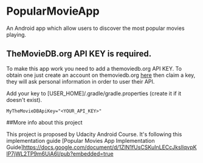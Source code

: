 # PopularMovieApp
An Android app which allow users to discover the most popular movies playing.

## TheMovieDB.org API KEY is required.

To make this app work you need to add a themoviedb.org API KEY.
To obtain one just create an account on themoviedb.org [here](https://www.themoviedb.org/) then claim a key,
they will ask personal information in order to user their API.


Add your key to [USER_HOME]/.gradle/gradle.properties (create it if it doesn't exist).

    MyTheMovieDBApiKey="<YOUR_API_KEY>"

##More info about this project

This project is proposed by Udacity Android Course.
It's following this implementation guide [Popular Movies App Implementation Guide]https://docs.google.com/document/d/1ZlN1fUsCSKuInLECcJkslIqvpKlP7jWL2TP9m6UiA6I/pub?embedded=true




